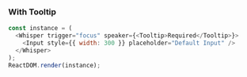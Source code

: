 ### With Tooltip

<!--start-code-->

```js
const instance = (
  <Whisper trigger="focus" speaker={<Tooltip>Required</Tooltip>}>
    <Input style={{ width: 300 }} placeholder="Default Input" />
  </Whisper>
);
ReactDOM.render(instance);
```

<!--end-code-->

